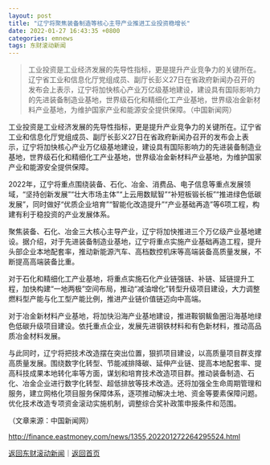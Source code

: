 ```yaml
---
layout: post
title: "辽宁将聚焦装备制造等核心主导产业推进工业投资稳增长"
date: 2022-01-27 16:43:35 +0800
categories: emnews
tags: 东财滚动新闻
---
```

> 工业投资是工业经济发展的先导性指标，更是提升产业竞争力的关键所在。辽宁省工业和信息化厅党组成员、副厅长彭义27日在省政府新闻办召开的发布会上表示，辽宁将加快核心产业万亿级基地建设，建设具有国际影响力的先进装备制造业基地，世界级石化和精细化工产业基地，世界级冶金新材料产业基地，为维护国家产业和能源安全提供保障。（中国新闻网）

<p>工业投资是工业经济发展的先导性指标，更是提升产业竞争力的关键所在。辽宁省工业和信息化厅党组成员、副厅长彭义27日在省政府新闻办召开的发布会上表示，辽宁将加快核心产业万亿级基地建设，建设具有国际影响力的先进装备制造业基地，世界级石化和精细化工产业基地，世界级冶金新材料产业基地，为维护国家产业和能源安全提供保障。</p>
 <p>2022年，辽宁将重点围绕装备、石化、冶金、消费品、电子信息等重点发展领域，“坚持创新发展”“壮大市场主体”“上云用数赋智”“补短板锻长板”“推进绿色低碳发展”，同时做好“优质企业培育”“智能化改造提升”“产业基础再造”等6项工程，构建有利于稳投资的产业发展体系。</p>
 <p>聚焦装备、石化、冶金三大核心主导产业，辽宁将加快推进三个万亿级产业基地建设。据介绍，对于先进装备制造业基地，辽宁将重点实施产业基础再造工程，提升头部企业本地配套率，推动新能源汽车、高档数控机床等高端装备高质量发展，不断提高高端装备比重。</p>
 <p>对于石化和精细化工产业基地，将重点实施石化产业链强链、补链、延链提升工程，加快构建“一地两极”空间布局，推动“减油增化”转型升级项目建设，大力调整燃料型产能与化工型产能比例，推进产业链价值链迈向中高端。</p>
 <p>对于冶金新材料产业基地，将加快沿海产业基地建设，推进鞍钢鲅鱼圈沿海基地绿色低碳升级项目建设。依托重点企业，发展先进钢铁材料和有色新材料，推动高品质冶金材料发展。</p>
 <p>与此同时，辽宁将把技术改造摆在突出位置，狠抓项目建设，以高质量项目群支撑高质量发展。围绕数字化转型、节能减排降碳、延伸产业链、提高本地配套率、提高科技成果本地转化率等方面，谋划和培育技术改造项目群。推动装备制造、石化、冶金企业进行数字化转型、超低排放等技术改造。还将加强全生命周期管理和服务，建立网格化项目服务保障体系，逐项推动解决土地、资金等要素保障问题。优化技术改造专项资金滚动实施机制，调整综合奖补政策申报条件和范围。</p><p class="em_media">（文章来源：中国新闻网）</p>

<http://finance.eastmoney.com/news/1355,202201272264295524.html>

[返回东财滚动新闻](//finews.withounder.com/emnews/)｜[返回首页](//finews.withounder.com/)